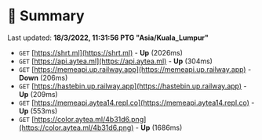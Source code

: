 # 📖 Summary
Last updated: **18/3/2022, 11:31:56 PTG "Asia/Kuala_Lumpur"**

- `GET` [https://shrt.ml](https://shrt.ml) - **Up** (2026ms)
- `GET` [https://api.aytea.ml](https://api.aytea.ml) - **Up** (304ms)
- `GET` [https://memeapi.up.railway.app](https://memeapi.up.railway.app) - **Down** (206ms)
- `GET` [https://hastebin.up.railway.app](https://hastebin.up.railway.app) - **Up** (209ms)
- `GET` [https://memeapi.aytea14.repl.co](https://memeapi.aytea14.repl.co) - **Up** (553ms)
- `GET` [https://color.aytea.ml/4b31d6.png](https://color.aytea.ml/4b31d6.png) - **Up** (1686ms)
